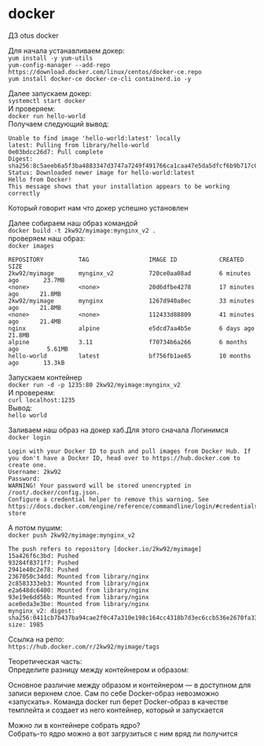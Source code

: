 # docker
ДЗ otus docker

Для начала устанавливаем докер:      
```yum install -y yum-utils```     
```yum-config-manager --add-repo https://download.docker.com/linux/centos/docker-ce.repo```     
```yum install docker-ce docker-ce-cli containerd.io -y```      

Далее запускаем докер:     
```systemctl start docker```     
И проверяем:      
```docker run hello-world```      
Получаем следующий вывод:      
```
Unable to find image 'hello-world:latest' locally
latest: Pulling from library/hello-world
0e03bdcc26d7: Pull complete
Digest: sha256:8c5aeeb6a5f3ba4883347d3747a7249f491766ca1caa47e5da5dfcf6b9b717c0
Status: Downloaded newer image for hello-world:latest
Hello from Docker!
This message shows that your installation appears to be working correctly
```     
Который говорит нам что докер успешно установлен     

Далее собираем наш образ командой   
```docker build -t 2kw92/myimage:mynginx_v2 .```     
проверяем наш образ:        
```docker images```     
```
REPOSITORY          TAG                 IMAGE ID            CREATED             SIZE
2kw92/myimage       mynginx_v2          720ce0aa08ad        6 minutes ago       23.7MB
<none>              <none>              20d6dfbe4278        17 minutes ago      21.8MB
2kw92/myimage       mynginx             1267d940a8ec        33 minutes ago      21.8MB
<none>              <none>              112433d88809        41 minutes ago      21.4MB
nginx               alpine              e5dcd7aa4b5e        6 days ago          21.8MB
alpine              3.11                f70734b6a266        6 months ago        5.61MB
hello-world         latest              bf756fb1ae65        10 months ago       13.3kB
```
Запускаем контейнер     
```docker run -d -p 1235:80 2kw92/myimage:mynginx_v2```     
И провереям:       
```curl localhost:1235```     
Вывод:       
```hello world```      


Заливаем наш образ на докер хаб.Для этого сначала Логинимся     
```docker login```     
```
Login with your Docker ID to push and pull images from Docker Hub. If you don't have a Docker ID, head over to https://hub.docker.com to create one.
Username: 2kw92
Password:
WARNING! Your password will be stored unencrypted in /root/.docker/config.json.
Configure a credential helper to remove this warning. See
https://docs.docker.com/engine/reference/commandline/login/#credentials-store
```

А потом пушим:     
```docker push 2kw92/myimage:mynginx_v2```       
```
The push refers to repository [docker.io/2kw92/myimage]
15a426f6c3bd: Pushed
93284f8371f7: Pushed
2941e40c2e78: Pushed
2367050c34dd: Mounted from library/nginx
2c8583333eb3: Mounted from library/nginx
e2a648dc6400: Mounted from library/nginx
93e19e6dd56b: Mounted from library/nginx
ace0eda3e3be: Mounted from library/nginx
mynginx_v2: digest: sha256:0411cb7b437ba94cae2f0c47a310e198c164cc4318b7d3ec6ccb536e2670fa33 size: 1985
```      
Ссылка на репо:      
```https://hub.docker.com/r/2kw92/myimage/tags```     


Теоретическая часть:     
Определите разницу между контейнером и образом:       

Основное различие между образом и контейнером — в доступном для записи верхнем слое.
Сам по себе Docker-образ невозможно «запускать». Команда docker run берет Docker-образ
в качестве темплейта и создает из него контейнер, который и запускается      

Можно ли в контейнере собрать ядро?      
Собрать-то ядро можно а вот загрузиться с ним вряд ли получится


